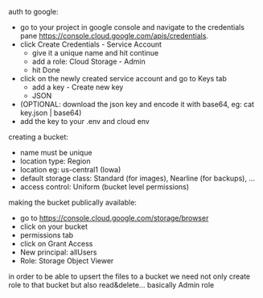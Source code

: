 auth to google:
  - go to your project in google console and navigate to the credentials pane https://console.cloud.google.com/apis/credentials. 
  - click Create Credentials - Service Account
    - give it a unique name and hit continue
    - add a role: Cloud Storage - Admin
    - hit Done
  - click on the newly created service account and go to Keys tab
    - add a key - Create new key
    - JSON
  - (OPTIONAL: download the json key and encode it with base64, eg: cat key.json | base64)
  - add the key to your .env and cloud env

creating a bucket:
  - name must be unique
  - location type: Region
  - location eg: us-central1 (Iowa)
  - default storage class: Standard (for images), Nearline (for backups), ...
  - access control: Uniform (bucket level permissions)

making the bucket publically available:
  - go to https://console.cloud.google.com/storage/browser
  - click on your bucket
  - permissions tab
  - click on Grant Access
  - New principal: allUsers
  - Role: Storage Object Viewer

in order to be able to upsert the files to a bucket we need not only create role to that bucket but also read&delete... basically Admin role
